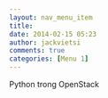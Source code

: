 ```yaml
---
layout: nav_menu_item
title: 
date: 2014-02-15 05:23
author: jackvietsi
comments: true
categories: [Menu 1]
---
```

Python trong OpenStack

